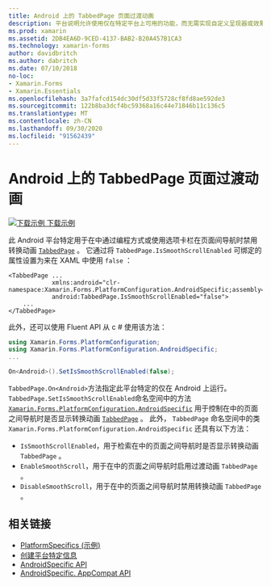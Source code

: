 ```yaml
---
title: Android 上的 TabbedPage 页面过渡动画
description: 平台说明允许使用仅在特定平台上可用的功能，而无需实现自定义呈现器或效果。 本文介绍如何使用 Android 平台特定的，在 TabbedPage 中导航页面时禁用过渡动画。
ms.prod: xamarin
ms.assetid: 2DB4EA6D-9CED-4137-BAB2-B20A457B1CA3
ms.technology: xamarin-forms
author: davidbritch
ms.author: dabritch
ms.date: 07/10/2018
no-loc:
- Xamarin.Forms
- Xamarin.Essentials
ms.openlocfilehash: 3a7fafcd154dc30df5d33f5728cf8fd8ae592de3
ms.sourcegitcommit: 122b8ba3dcf4bc59368a16c44e71846b11c136c5
ms.translationtype: MT
ms.contentlocale: zh-CN
ms.lasthandoff: 09/30/2020
ms.locfileid: "91562439"
---
```

# <a name="tabbedpage-page-transition-animations-on-android"></a>Android 上的 TabbedPage 页面过渡动画

[![下载示例](~/media/shared/download.png) 下载示例](https://docs.microsoft.com/samples/xamarin/xamarin-forms-samples/userinterface-platformspecifics)

此 Android 平台特定用于在中通过编程方式或使用选项卡栏在页面间导航时禁用转换动画 [`TabbedPage`](xref:Xamarin.Forms.TabbedPage) 。 它通过将 `TabbedPage.IsSmoothScrollEnabled` 可绑定的属性设置为来在 XAML 中使用 `false` ：

```xaml
<TabbedPage ...
            xmlns:android="clr-namespace:Xamarin.Forms.PlatformConfiguration.AndroidSpecific;assembly=Xamarin.Forms.Core"
            android:TabbedPage.IsSmoothScrollEnabled="false">
    ...
</TabbedPage>
```

此外，还可以使用 Fluent API 从 c # 使用该方法：

```csharp
using Xamarin.Forms.PlatformConfiguration;
using Xamarin.Forms.PlatformConfiguration.AndroidSpecific;
...

On<Android>().SetIsSmoothScrollEnabled(false);
```

`TabbedPage.On<Android>`方法指定此平台特定的仅在 Android 上运行。 `TabbedPage.SetIsSmoothScrollEnabled`命名空间中的方法 [`Xamarin.Forms.PlatformConfiguration.AndroidSpecific`](xref:Xamarin.Forms.PlatformConfiguration.AndroidSpecific) 用于控制在中的页面之间导航时是否显示转换动画 [`TabbedPage`](xref:Xamarin.Forms.TabbedPage) 。 此外， `TabbedPage` 命名空间中的类 `Xamarin.Forms.PlatformConfiguration.AndroidSpecific` 还具有以下方法：

- `IsSmoothScrollEnabled`，用于检索在中的页面之间导航时是否显示转换动画 `TabbedPage` 。
- `EnableSmoothScroll`，用于在中的页面之间导航时启用过渡动画 `TabbedPage` 。
- `DisableSmoothScroll`，用于在中的页面之间导航时禁用转换动画 `TabbedPage` 。

## <a name="related-links"></a>相关链接

- [PlatformSpecifics (示例) ](/samples/xamarin/xamarin-forms-samples/userinterface-platformspecifics)
- [创建平台特定信息](~/xamarin-forms/platform/platform-specifics/index.md#creating-platform-specifics)
- [AndroidSpecific API](xref:Xamarin.Forms.PlatformConfiguration.AndroidSpecific)
- [AndroidSpecific. AppCompat API](xref:Xamarin.Forms.PlatformConfiguration.AndroidSpecific.AppCompat)
